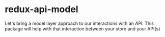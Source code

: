# redux-api-model
Let's bring a model layer approach to our interactions with an API.  This package will help with that interaction between your store and your API(s)
